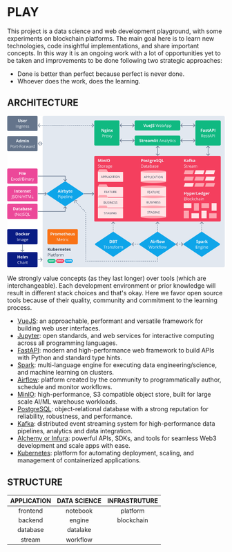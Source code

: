 # PLAY

This project is a data science and web development playground, with some experiments on blockchain platforms. The main goal here is to learn new technologies, code insightful implementations, and share important concepts. In this way it is an ongoing work with a lot of opportunities yet to be taken and improvements to be done following two strategic approaches:

- Done is better than perfect because perfect is never done.
- Whoever does the work, does the learning.

## ARCHITECTURE

![Project Architecture](architecture.png)

We strongly value concepts (as they last longer) over tools (which are interchangeable). Each development environment or prior knowledge will result in different stack choices and that's okay. Here we favor open source tools because of their quality, community and commitment to the learning process.

- [VueJS](frontend/README.md): an approachable, performant and versatile framework for building web user interfaces.
- [Jupyter](notebook/README.md): open standards, and web services for interactive computing across all programming languages.
- [FastAPI](restapi/README.md): modern and high-performance web framework to build APIs with Python and standard type hints.
- [Spark](engine/README.md): multi-language engine for executing data engineering/science, and machine learning on clusters.
- [Airflow](workflow/README.md): platform created by the community to programmatically author, schedule and monitor workflows.
- [MinIO](storage/README.md): high-performance, S3 compatible object store, built for large scale AI/ML warehouse workloads.
- [PostgreSQL](database/README.md): object-relational database with a strong reputation for reliability, robustness, and performance.
- [Kafka](stream/README.md): distributed event streaming system for high-performance data pipelines, analytics and data integration.
- [Alchemy or Infura](blockchain/README.md): powerful APIs, SDKs, and tools for seamless Web3 development and scale apps with ease.
- [Kubernetes](platform/README.md): platform for automating deployment, scaling, and management of containerized applications.

## STRUCTURE

| APPLICATION | DATA SCIENCE | INFRASTRUTURE |
| :---------: | :----------: | :-----------: |
| frontend    | notebook     | platform      |
| backend     | engine       | blockchain    |
| database    | datalake     |               |
| stream      | workflow     |               |